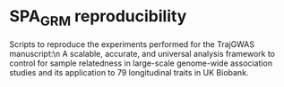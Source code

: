 # SPA<sub>GRM</sub> reproducibility
Scripts to reproduce the experiments performed for the TrajGWAS manuscript:\n
A scalable, accurate, and universal analysis framework to control for sample relatedness in large-scale genome-wide association studies and its application to 79 longitudinal traits in UK Biobank.
